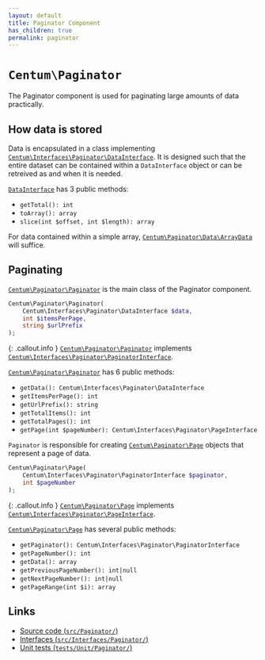 ```yaml
---
layout: default
title: Paginator Component
has_children: true
permalink: paginator
---
```




# `Centum\Paginator`

The Paginator component is used for paginating large amounts of data practically.



## How data is stored

Data is encapsulated in a class implementing [`Centum\Interfaces\Paginator\DataInterface`](https://github.com/SidRoberts/centum/blob/main/src/Interfaces/Paginator/DataInterface.php).
It is designed such that the entire dataset can be contained within a `DataInterface` object or can be retreived as and when it is needed.

[`DataInterface`](https://github.com/SidRoberts/centum/blob/main/src/Interfaces/Paginator/DataInterface.php) has 3 public methods:

- `getTotal(): int`
- `toArray(): array`
- `slice(int $offset, int $length): array`

For data contained within a simple array, [`Centum\Paginator\Data\ArrayData`](https://github.com/SidRoberts/centum/blob/main/src/Paginator/Data/ArrayData.php) will suffice.



## Paginating

[`Centum\Paginator\Paginator`](https://github.com/SidRoberts/centum/blob/main/src/Paginator/Paginator.php) is the main class of the Paginator component.

```php
Centum\Paginator\Paginator(
    Centum\Interfaces\Paginator\DataInterface $data,
    int $itemsPerPage,
    string $urlPrefix
);
```

{: .callout.info }
[`Centum\Paginator\Paginator`](https://github.com/SidRoberts/centum/blob/main/src/Paginator/Paginator.php) implements [`Centum\Interfaces\Paginator\PaginatorInterface`](https://github.com/SidRoberts/centum/blob/main/src/Interfaces/Paginator/PaginatorInterface.php).

[`Centum\Paginator\Paginator`](https://github.com/SidRoberts/centum/blob/main/src/Paginator/Paginator.php) has 6 public methods:

- `getData(): Centum\Interfaces\Paginator\DataInterface`
- `getItemsPerPage(): int`
- `getUrlPrefix(): string`
- `getTotalItems(): int`
- `getTotalPages(): int`
- `getPage(int $pageNumber): Centum\Interfaces\Paginator\PageInterface`

`Paginator` is responsible for creating [`Centum\Paginator\Page`](https://github.com/SidRoberts/centum/blob/main/src/Paginator/Page.php) objects that represent a page of data.

```php
Centum\Paginator\Page(
    Centum\Interfaces\Paginator\PaginatorInterface $paginator,
    int $pageNumber
);
```

{: .callout.info }
[`Centum\Paginator\Page`](https://github.com/SidRoberts/centum/blob/main/src/Paginator/Page.php) implements [`Centum\Interfaces\Paginator\PageInterface`](https://github.com/SidRoberts/centum/blob/main/src/Interfaces/Paginator/PageInterface.php).

[`Centum\Paginator\Page`](https://github.com/SidRoberts/centum/blob/main/src/Paginator/Page.php) has several public methods:

- `getPaginator(): Centum\Interfaces\Paginator\PaginatorInterface`
- `getPageNumber(): int`
- `getData(): array`
- `getPreviousPageNumber(): int|null`
- `getNextPageNumber(): int|null`
- `getPageRange(int $i): array`



## Links

- [Source code (`src/Paginator/`)](https://github.com/SidRoberts/centum/blob/main/src/Paginator/)
- [Interfaces (`src/Interfaces/Paginator/`)](https://github.com/SidRoberts/centum/blob/main/src/Interfaces/Paginator/)
- [Unit tests (`tests/Unit/Paginator/`)](https://github.com/SidRoberts/centum/blob/main/tests/Unit/Paginator/)
